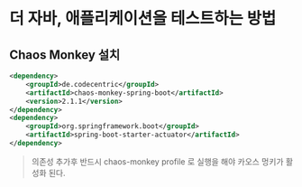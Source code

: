 # 더 자바, 애플리케이션을 테스트하는 방법

## Chaos Monkey 설치

```xml
<dependency>
    <groupId>de.codecentric</groupId>
    <artifactId>chaos-monkey-spring-boot</artifactId>
    <version>2.1.1</version>
</dependency>
<dependency>
    <groupId>org.springframework.boot</groupId>
    <artifactId>spring-boot-starter-actuator</artifactId>
</dependency>
```

> 의존성 추가후 반드시 chaos-monkey profile 로 실행을 해야 카오스 멍키가 활성화 된다.

